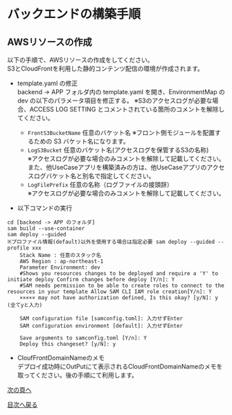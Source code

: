 # バックエンドの構築手順
## AWSリソースの作成

以下の手順で、AWSリソースの作成をしてください。  
S3とCloudFrontを利用した静的コンテンツ配信の環境が作成されます。  

- template.yaml の修正  
  backend -> APP フォルダ内の template.yaml を開き、EnvironmentMap の dev の以下のパラメータ項目を修正する。
  ※S3のアクセスログが必要な場合、ACCESS LOG SETTING とコメントされている箇所のコメントを解除してください。

  - `FrontS3BucketName` 任意のバケット名 ※フロント側モジュールを配置するための S3 バケット名になります。
  - `LogS3Bucket` 任意のバケット名(アクセスログを保管するS3の名称)  
  ※アクセスログが必要な場合のみコメントを解除して記載してください。また、他UseCaseアプリを構築済みの方は、他UseCaseアプリのアクセスログバケット名と別名で指定してください。
  - `LogFilePrefix` 任意の名称（ログファイルの接頭辞）  
  ※アクセスログが必要な場合のみコメントを解除して記載してください。

- 以下コマンドの実行

```
cd [backend -> APP のフォルダ]
sam build --use-container
sam deploy --guided
※プロファイル情報(default)以外を使用する場合は指定必要 sam deploy --guided --profile xxx
    Stack Name : 任意のスタック名
    AWS Region : ap-northeast-1
    Parameter Environment: dev
    #Shows you resources changes to be deployed and require a 'Y' to initiate deploy Confirm changes before deploy [Y/n]: Y
    #SAM needs permission to be able to create roles to connect to the resources in your template Allow SAM CLI IAM role creation[Y/n]: Y
    ××××× may not have authorization defined, Is this okay? [y/N]: y (全てyと入力)  

    SAM configuration file [samconfig.toml]: 入力せずEnter 
    SAM configuration environment [default]: 入力せずEnter

    Save arguments to samconfig.toml [Y/n]: Y
    Deploy this changeset? [y/N]: y
```

- CloufFrontDomainNameのメモ  
デプロイ成功時にOutPutにて表示されるCloudFrontDomainNameのメモを取ってください。後の手順にて利用します。
  

[次の頁へ](front-end-construction.md)

[目次へ戻る](../README.md)